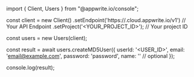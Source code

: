 import { Client, Users } from "@appwrite.io/console";

const client = new Client()
    .setEndpoint('https://<REGION>.cloud.appwrite.io/v1') // Your API Endpoint
    .setProject('<YOUR_PROJECT_ID>'); // Your project ID

const users = new Users(client);

const result = await users.createMD5User({
    userId: '<USER_ID>',
    email: 'email@example.com',
    password: 'password',
    name: '<NAME>' // optional
});

console.log(result);
